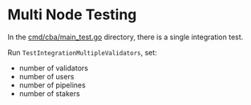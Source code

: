 # Multi Node Testing


In the [cmd/cba/main_test.go](cmd/cba) directory, there is a single integration test.

Run `TestIntegrationMultipleValidators`, set:
* number of validators
* number of users
* number of pipelines
* number of stakers